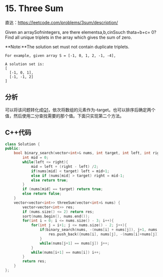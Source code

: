 # 15. Three Sum

直达：https://leetcode.com/problems/3sum/description/

Given an arraySofnintegers, are there elementsa,b,cinSsuch thata+b+c= 0? Find all unique triplets in the array which gives the sum of zero.

**Note:**The solution set must not contain duplicate triplets.

```
For example, given array S = [-1, 0, 1, 2, -1, -4],

A solution set is:
[
  [-1, 0, 1],
  [-1, -1, 2]
]
```

## 分析

可以将该问题转化成[Q1](https://senliuy.gitbooks.io/leetcode/content/chapter1/12-ha-xi/two-sum.html)，依次将数组的元素作为-target。也可以排序后确定两个值，然后使用二分查找需要的那个值。下面只实现第二个方法。

## C++代码

```cpp
class Solution {
public:
    bool binary_search(vector<int>& nums, int target, int left, int right){
        int mid = 0;
        while(left <= right){
            mid = left + (right - left) /2;
            if(nums[mid] < target) left = mid+1; 
            else if (nums[mid] > target) right = mid-1;
            else return true;
        }
        if (nums[mid] == target) return true;
        else return false;
    }
    vector<vector<int>> threeSum(vector<int>& nums) {
        vector<vector<int>> res;
        if (nums.size() <= 2) return res;
        sort(nums.begin(), nums.end());
        for(int i = 0; i <= nums.size() - 3; i++){
            for(int j = i+1; j <= nums.size() - 2; j++){
                if(binary_search(nums, -(nums[i] + nums[j]), j+1, nums.size()-1)){
                    res.push_back({nums[i], nums[j], -(nums[i]+nums[j])});
                }
                while(nums[j+1] == nums[j]) j++;
            }
            while(nums[i+1] == nums[i]) i++;
        }
        return res;
    }
};
```



